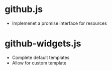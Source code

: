 # github.js
- Implemenet a promise interface for resources

# github-widgets.js
- Complete default templates
- Allow for custom template